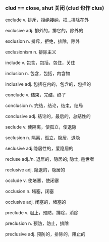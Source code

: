 ### clud == close, shut 关闭 (clud 也作 clus)

exclude v. 排斥，拒绝接纳，把...排除在外

exclusive adj. 排外的，排它的，除外的

exclusion n. 排斥，拒绝，排除，除外

exclusionism n. 排除主义

include v. 包含，包括，包住，关住

inclusion n. 包含，包括，内含物

inclusive adj. 包括在内的，包含的，包括的

conclude v. 结束，完结，终了

conclusion n. 完结，结论，结束，结局

conclusive adj. 结论的，最后的，总结性的

seclude v. 使隔离，使孤立，使退隐

seclusion n. 隔离，孤立，隐居，退隐

seclusive adj.隐居性的，爱隐居的

recluse adj./n. 退居的，隐居的; 隐士, 遁世者

reclusive adj. 隐退的，隐居的

occlude v. 使堵塞，使闭塞

occlusion n. 堵塞，闭塞

occlusive adj. 闭塞的，堵塞的

preclude v. 阻止，预防，排除，消除

preclusion n. 预防，防止，排除

preclusive adj. 预防的，排除的，阻止的
